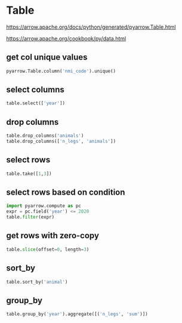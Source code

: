 # Table
https://arrow.apache.org/docs/python/generated/pyarrow.Table.html

https://arrow.apache.org/cookbook/py/data.html

## get col unique values
```py
pyarrow.Table.column('nmi_code').unique()
```

## select columns
```py
table.select(['year'])
```

## drop columns
```py
table.drop_columns('animals')
table.drop_columns(['n_legs', 'animals'])
```

## select rows
```py
table.take([1,3])
```

## select rows based on condition
```py
import pyarrow.compute as pc
expr = pc.field('year') <= 2020
table.filter(expr)
```

## get rows with zero-copy 
```py
table.slice(offset=0, length=3)
```

## sort_by
```py
table.sort_by('animal')
```

## group_by
```py
table.group_by('year').aggregate([('n_legs', 'sum')])
```
